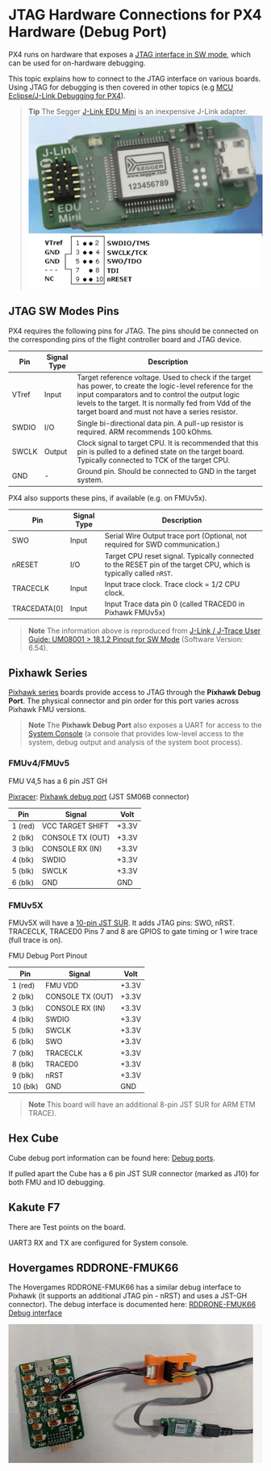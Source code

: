 # JTAG Hardware Connections for PX4 Hardware (Debug Port)

PX4 runs on hardware that exposes a [JTAG interface in SW mode](https://en.wikipedia.org/wiki/JTAG), which can be used for on-hardware debugging.

This topic explains how to connect to the JTAG interface on various boards.
Using JTAG for debugging is then covered in other topics (e.g [MCU Eclipse/J-Link Debugging for PX4](../debug/eclipse_jlink.md)).

> **Tip** The Segger [J-Link EDU Mini](https://www.segger.com/products/debug-probes/j-link/models/j-link-edu-mini/) is an inexpensive J-Link adapter.
  [![Segger JLink EDU Mini Pinout](../../assets/debug/jlink_edu_mini.jpg)](ttps://www.segger.com/products/debug-probes/j-link/models/j-link-edu-mini/)


## JTAG SW Modes Pins

PX4 requires the following pins for JTAG.
The pins should be connected on the corresponding pins of the flight controller board and JTAG device.

Pin | Signal Type | Description
--- | --- | ---
VTref | Input | Target reference voltage. Used to check if the target has power, to create the logic-level reference for the input comparators and to control the output logic levels to the target. It is normally fed from Vdd of the target board and must not have a series resistor.
SWDIO | I/O | Single bi-directional data pin. A pull-up resistor is required. ARM recommends 100 kOhms.
SWCLK | Output | Clock signal to target CPU. It is recommended that this pin is pulled to a defined state on the target board. Typically connected to TCK of the target CPU.
GND | - | Ground pin. Should be connected to GND in the target system.

PX4 also supports these pins, if available (e.g. on FMUv5x).

Pin | Signal Type | Description
--- | --- | ---
SWO | Input | Serial Wire Output trace port (Optional, not required for SWD communication.)
nRESET | I/O | Target CPU reset signal. Typically connected to the RESET pin of the target CPU, which is typically called `nRST`.
TRACECLK | Input | Input trace clock. Trace clock = 1/2 CPU clock.
TRACEDATA[0] | Input | Input Trace data pin 0 (called TRACED0 in Pixhawk FMUv5x)

>  **Note** The information above is reproduced from [J-Link / J-Trace User Guide: UM08001 > 18.1.2 Pinout for SW Mode](https://www.segger.com/downloads/jlink/UM08001) (Software Version: 6.54).


## Pixhawk Series

[Pixhawk series](https://docs.px4.io/master/en/flight_controller/pixhawk_series.html) boards provide access to JTAG through the **Pixhawk Debug Port**.
The physical connector and pin order for this port varies across Pixhawk FMU versions.

> **Note** The **Pixhawk Debug Port** also exposes a UART for access to the [System Console](../debug/system_console.md) (a console that provides low-level access to the system, debug output and analysis of the system boot process).

<!--
### FMUv2

Does this have a debug port? where is spec
Is it a Hirose DF13


### FMUv3

Does this have a debug port? where is spec
Is it a Hirose DF13
-->

### FMUv4/FMUv5

FMU V4,5 has a 6 pin JST GH

[Pixracer](http://docs.px4.io/master/en/flight_controller/pixracer.html#pinouts): [Pixhawk debug port](https://pixhawk.org/pixhawk-connector-standard/#dronecode_debug) (JST SM06B connector)

Pin | Signal | Volt
--- | --- | ---
1 (red) | VCC TARGET SHIFT | +3.3V
2 (blk) | CONSOLE TX (OUT) | +3.3V
3 (blk) | CONSOLE RX (IN) | +3.3V
4 (blk) | SWDIO | +3.3V
5 (blk) | SWCLK | +3.3V
6 (blk) | GND | GND


### FMUv5X

FMUv5X will have a [10-pin JST SUR](https://order.jst-mfg.com/InternetShop/app/index.php?back=2&product=53574000&jgcd=0#showProductDetail).
It adds JTAG pins: SWO, nRST. TRACECLK, TRACED0 Pins 7 and 8 are GPIOS to gate timing or 1 wire trace (full trace is on).
<!-- is this link/example correct type for connector? -->

FMU Debug Port Pinout

Pin | Signal | Volt
--- | --- | ---
1 (red) | FMU VDD | +3.3V
2 (blk) | CONSOLE TX (OUT) | +3.3V
3 (blk) | CONSOLE RX (IN) | +3.3V
4 (blk) | SWDIO | +3.3V
5 (blk) | SWCLK | +3.3V
6 (blk) | SWO | +3.3V
7 (blk) | TRACECLK | +3.3V
8 (blk) | TRACED0 | +3.3V
9 (blk) | nRST | +3.3V
10 (blk) | GND | GND


> **Note** This board will have an additional 8-pin JST SUR for ARM ETM TRACE).


## Hex Cube

Cube debug port information can be found here: [Debug ports](http://docs.px4.io/master/en/flight_controller/pixhawk-2.html#debug-ports).

If pulled apart the Cube has a 6 pin JST SUR connector (marked as J10) for both FMU and IO debugging.

<!--
Does the numbering match all the other 6 pin port examples.
What label is the IO port marked as?
So obviously it is much easier to just connect to the carrier board port. Who would know what interface that is. PhilipR?
-->


## Kakute F7

There are Test points on the board.
<!-- I take that to mean that there are SWDIO etc pins somewhere. How do I find out where? -->

UART3 RX and TX are configured for System console. 


## Hovergames RDDRONE-FMUK66

The Hovergames RDDRONE-FMUK66 has a similar debug interface to Pixhawk (it supports an additional JTAG pin - nRST) and uses a JST-GH connector). 
The debug interface is documented here: [RDDRONE-FMUK66 Debug interface](https://nxp.gitbook.io/hovergames/rddrone-fmuk66/connectors/debug-interface-dcd-lz)

![Debug RDDRONE-FMUK66 using Jlink and debug interface](../../assets/debug/jlink_hovergames.png)
<!-- what am I seeing here? Ie the jlink and the FC are obvious. 
But what is the orange connector between them, and what is the connector out of the center of them doing? -->


<!-- 
What can you do with the FMU debug port but not IO port?
Presumably debug the code that runs on each, but how do you work out what you can run on each? -->